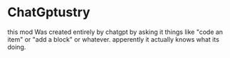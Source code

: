 # ChatGptustry
this mod Was created entirely by chatgpt by asking it things like "code an item" or "add a block" or whatever. apperently it actually knows what its doing.
